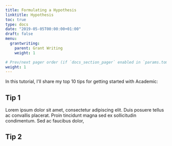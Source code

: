 ```yaml
---
title: Formulating a Hypothesis
linktitle: Hypothesis
toc: true
type: docs
date: "2019-05-05T00:00:00+01:00"
draft: false
menu:
  grantwriting:
    parent: Grant Writing
    weight: 1

# Prev/next pager order (if `docs_section_pager` enabled in `params.toml`)
weight: 1
---
```


In this tutorial, I'll share my top 10 tips for getting started with Academic:

## Tip 1

Lorem ipsum dolor sit amet, consectetur adipiscing elit. Duis posuere tellus ac convallis placerat. Proin tincidunt magna sed ex sollicitudin condimentum. Sed ac faucibus dolor,

## Tip 2

